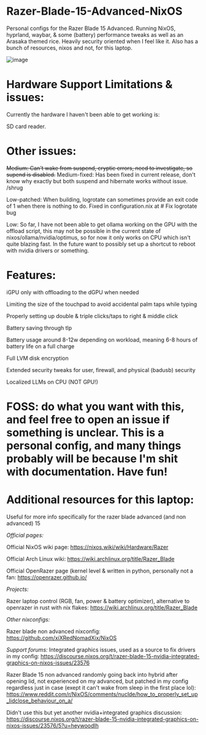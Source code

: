 # Razer-Blade-15-Advanced-NixOS
Personal configs for the Razer Blade 15 Advanced. Running NixOS, hyprland, waybar, &amp; some (battery) performance tweaks as well as an Arasaka themed rice. Heavily security oriented when I feel like it. Also has a bunch of resources, nixos and not, for this laptop.

![image](https://github.com/user-attachments/assets/14c0ce93-04f1-42ab-843c-82954d52070e)



# Hardware Support Limitations & issues:
Currently the hardware I haven't been able to get working is:

SD card reader.

# Other issues:

~~Medium: Can't wake from suspend, cryptic errors, need to investigate, so supend is disabled.~~
Medium-fixed: Has been fixed in current release, don't know why exactly but both suspend and hibernate works without issue. /shrug

Low-patched: When building, logrotate can sometimes provide an exit code of 1 when there is nothing to do. Fixed in configuration.nix at # Fix logrotate bug

Low: So far, I have not been able to get ollama working on the GPU with the offload script, this may not be possible in the current state of nixos/ollama/nvidia/optimus, so for now it only works on CPU which isn't quite blazing fast. In the future want to possibly set up a shortcut to reboot with nvidia drivers or something.
  
# Features:
iGPU only with offloading to the dGPU when needed

Limiting the size of the touchpad to avoid accidental palm taps while typing

Properly setting up double & triple clicks/taps to right & middle click

Battery saving through tlp

Battery usage around 8-12w depending on workload, meaning 6-8 hours of battery life on a full charge

Full LVM disk encryption

Extended security tweaks for user, firewall, and physical (badusb) security

Localized LLMs on CPU (NOT GPU!)

# FOSS: do what you want with this, and feel free to open an issue if something is unclear. This is a personal config, and many things probably will be because I'm shit with documentation. Have fun!




# Additional resources for this laptop:
Useful for more info specifically for the razer blade advanced (and non advanced) 15


*Official pages:*


Official NixOS wiki page: https://nixos.wiki/wiki/Hardware/Razer

Official Arch Linux wiki: https://wiki.archlinux.org/title/Razer_Blade

Official OpenRazer page (kernel level & written in python, personally not a fan: https://openrazer.github.io/


*Projects:*

Razer laptop control (RGB, fan, power & battery optimizer), alternative to openrazer in rust with nix flakes: https://wiki.archlinux.org/title/Razer_Blade

*Other nixconfigs:*

Razer blade non advanced nixconfig: https://github.com/xiXRedNomadXix/NixOS


*Support forums:*
Integrated graphics issues, used as a source to fix drivers in my config: https://discourse.nixos.org/t/razer-blade-15-nvidia-integrated-graphics-on-nixos-issues/23576

Razer Blade 15 non advanced randomly going back into hybrid after opening lid, not experienced on my advanced, but patched in my config regardless just in case (exept it can't wake from sleep in the first place lol): https://www.reddit.com/r/NixOS/comments/nuclde/how_to_properly_set_up_lidclose_behaviour_on_a/

Didn't use this but yet another nvidia+integrated graphics discussion: https://discourse.nixos.org/t/razer-blade-15-nvidia-integrated-graphics-on-nixos-issues/23576/5?u=heywoodlh

